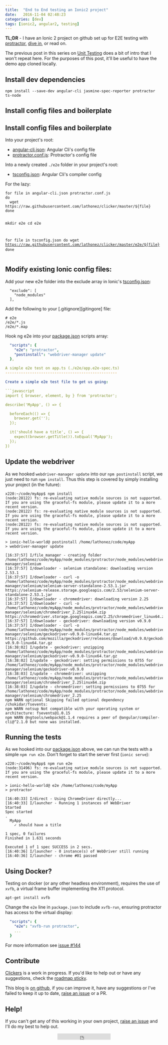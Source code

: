 ```yaml
---
title:  "End to End testing an Ionic2 project"
date:   2016-11-04 02:48:23
categories: [dev]
tags: [ionic2, angular2, testing]
---
```


**TL;DR** - I have an Ionic 2 project on github set up for E2E testing with [protractor][protractor-home], [dive in][clicker-repo], or read on.

The previous post in this series on [Unit Testing][blog-unit-testing] does a bit of intro that I won't repeat here. For the purposes of this post, it'll be useful to have the demo app cloned locally.

Install dev dependencies
------------------------

<div class="highlighter-rouge">
<pre class="lowlight">
<code>npm install --save-dev angular-cli jasmine-spec-reporter protractor ts-node</code>
</pre>
</div>

Install config files and boilerplate
------------------------------------

Install config files and boilerplate
------------------------------------

Into your project's root:

* [angular-cli.json][angular-cli.json]: Angular Cli's config file
* [protractor.conf.js][protractor.conf.js]: Protractor's config file


Into a newly created `./e2e` folder in your project's root:

* [tsconfig.json][tsconfig.json]: Angular Cli's compiler config

For the lazy:

<div class="highlighter-rouge">
<pre class="lowlight">
<code>for file in angular-cli.json protractor.conf.js
do
  wget https://raw.githubusercontent.com/lathonez/clicker/master/${file}
done

mkdir e2e
cd e2e

for file in tsconfig.json
do
  wget https://raw.githubusercontent.com/lathonez/clicker/master/e2e/${file}
done</code>
</pre>
</div>


Modify existing Ionic config files:
-----------------------------------

Add your new e2e folder into the exclude array in Ionic's [tsconfig.json][ion.tsconfig.json]:

```yaml:
  "exclude": [
    "node_modules"
  ],
```

Add the following to your [.gitignore][gitingore] file:

```
# e2e
/e2e/*.js
/e2e/*.map
```

Hook ng e2e into your [package.json][package.json] scripts array:


```yaml
  "scripts": {
    "e2e": "protractor",
    "postinstall": "webdriver-manager update"
  },

A simple e2e test on app.ts (./e2e/app.e2e-spec.ts)
--------------------------------------------------

Create a simple e2e test file to get us going:

```javascript
import { browser, element, by } from 'protractor';

describe('MyApp', () => {

  beforeEach(() => {
    browser.get('');
  });

  it('should have a title', () => {
    expect(browser.getTitle()).toEqual('MyApp');
  });
})
```

Update the webdriver
--------------------

As we hooked `webdriver-manager update` into our `npm postinstall` script, we just need to run `npm install`. Thus this step is covered by simply installing your project (in the future):

```
x220:~/code/myApp$ npm install
(node:28122) fs: re-evaluating native module sources is not supported. If you are using the graceful-fs module, please update it to a more recent version.
(node:28122) fs: re-evaluating native module sources is not supported. If you are using the graceful-fs module, please update it to a more recent version.
(node:28122) fs: re-evaluating native module sources is not supported. If you are using the graceful-fs module, please update it to a more recent version.

> ionic-hello-world@ postinstall /home/lathonez/code/myApp
> webdriver-manager update

[16:37:57] I/file_manager - creating folder /home/lathonez/code/myApp/node_modules/protractor/node_modules/webdriver-manager/selenium
[16:37:57] I/downloader - selenium standalone: downloading version 2.53.1
[16:37:57] I/downloader - curl -o /home/lathonez/code/myApp/node_modules/protractor/node_modules/webdriver-manager/selenium/selenium-server-standalone-2.53.1.jar https://selenium-release.storage.googleapis.com/2.53/selenium-server-standalone-2.53.1.jar
[16:37:57] I/downloader - chromedriver: downloading version 2.25
[16:37:57] I/downloader - curl -o /home/lathonez/code/myApp/node_modules/protractor/node_modules/webdriver-manager/selenium/chromedriver_2.25linux64.zip https://chromedriver.storage.googleapis.com/2.25/chromedriver_linux64.zip
[16:37:57] I/downloader - geckodriver: downloading version v0.9.0
[16:37:57] I/downloader - curl -o /home/lathonez/code/myApp/node_modules/protractor/node_modules/webdriver-manager/selenium/geckodriver-v0.9.0-linux64.tar.gz https://github.com/mozilla/geckodriver/releases/download/v0.9.0/geckodriver-v0.9.0-linux64.tar.gz
[16:38:02] I/update - geckodriver: unzipping /home/lathonez/code/myApp/node_modules/protractor/node_modules/webdriver-manager/selenium/geckodriver-v0.9.0-linux64.tar.gz
[16:38:02] I/update - geckodriver: setting permissions to 0755 for /home/lathonez/code/myApp/node_modules/protractor/node_modules/webdriver-manager/selenium/geckodriver-v0.9.0
[16:38:03] I/update - chromedriver: unzipping /home/lathonez/code/myApp/node_modules/protractor/node_modules/webdriver-manager/selenium/chromedriver_2.25linux64.zip
[16:38:03] I/update - chromedriver: setting permissions to 0755 for /home/lathonez/code/myApp/node_modules/protractor/node_modules/webdriver-manager/selenium/chromedriver_2.25
npm WARN optional Skipping failed optional dependency /chokidar/fsevents:
npm WARN notsup Not compatible with your operating system or architecture: fsevents@1.0.15
npm WARN @ngtools/webpack@1.1.4 requires a peer of @angular/compiler-cli@^2.1.0 but none was installed.
```

Running the tests
-----------------

As we hooked into our [package.json][package.json] above, we can run the tests with a simple `npm run e2e`. Don't forget to start the server first (`ionic serve`):

```
x220:~/code/myApp$ npm run e2e
(node:31496) fs: re-evaluating native module sources is not supported. If you are using the graceful-fs module, please update it to a more recent version.

> ionic-hello-world@ e2e /home/lathonez/code/myApp
> protractor

[16:40:33] I/direct - Using ChromeDriver directly...
[16:40:33] I/launcher - Running 1 instances of WebDriver
Started
Spec started
.
  MyApp
    ✓ should have a title

1 spec, 0 failures
Finished in 1.631 seconds

Executed 1 of 1 spec SUCCESS in 2 secs.
[16:40:36] I/launcher - 0 instance(s) of WebDriver still running
[16:40:36] I/launcher - chrome #01 passed
```

Using Docker?
----------

Testing on docker (or any other headless environment), requires the use of `xvfb`, a virtual frame buffer implementing the X11 protocol.

`apt-get install xvfb`

Change the `e2e` line in `package.json` to include `xvfb-run`, ensuring protractor has access to the virtual display:

```yaml
  "scripts": {
    "e2e": "xvfb-run protractor",
    ...
  }
```

For more information see [issue #144][clicker-issue-114]

Contribute
----------
[Clickers][clicker-repo] is a work in progress. If you'd like to help out or have any suggestions, check the [roadmap sticky][clicker-issue-38].

This blog is [on github][blog-repo], if you can improve it, have any suggestions or I've failed to keep it up to date, [raise an issue][blog-issue-new] or a PR.

Help!
-----

If you can't get any of this working in your own project, [raise an issue][clicker-issue-new] and I'll do my best to help out.

<div align="center"><iframe src="https://ghbtns.com/github-btn.html?user=lathonez&repo=clicker&type=star&count=true" frameborder="0" scrolling="0" width="170px" height="20px"></iframe></div>

[angular-cli.json]:     https://github.com/lathonez/clicker/blob/master/angular-cli.json
[blog-issue-new]:       https://github.com/lathonez/lathonez.github.io/issues/new
[blog-repo]:            https://github.com/lathonez/lathonez.github.io
[blog-unit-testing]:    http://lathonez.github.io/2016/ionic-2-unit-testing/
[clicker-issue-114]:    https://github.com/lathonez/clicker/issues/114
[clicker-issue-38]:     https://github.com/lathonez/clicker/issues/38
[clicker-issue-new]:    https://github.com/lathonez/clicker/issues/new
[clicker-repo]:         http://github.com/lathonez/clicker
[ion.tsconfig.json]:    https://github.com/lathonez/clicker/blob/master/tsconfig.json
[package.json]:         https://github.com/lathonez/clicker/blob/master/package.json
[protractor-home]:      https://angular.github.io/protractor
[protractor.conf.js]:   https://github.com/lathonez/clicker/blob/master/protractor.conf.js
[tsconfig.json]:        https://github.com/lathonez/clicker/blob/master/e2e/tsconfig.json
